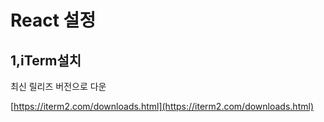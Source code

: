 # React 설정

## 1,iTerm설치

최신 릴리즈 버전으로 다운

[https://iterm2.com/downloads.html](https://iterm2.com/downloads.html)

